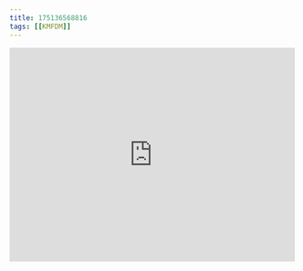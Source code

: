 ```yaml
---
title: 175136568816
tags: [[KMFDM]]
---
```

<iframe allow="accelerometer; autoplay; clipboard-write; encrypted-media; gyroscope; picture-in-picture" allowfullscreen="" frameborder="0" height="375" id="youtube_iframe" src="https://www.youtube.com/embed/W4XT256HnXE?feature=oembed&amp;enablejsapi=1&amp;origin=https://safe.txmblr.com&amp;wmode=opaque" width="500"></iframe>
